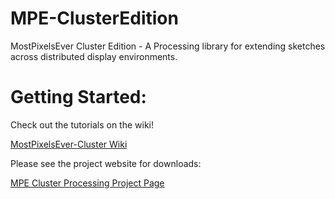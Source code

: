 MPE-ClusterEdition
==================

MostPixelsEver Cluster Edition - A Processing library for extending sketches across distributed display environments.

# Getting Started:

Check out the tutorials on the wiki!

[MostPixelsEver-Cluster Wiki](https://github.com/bmwesting/MPE-ClusterEdition/wiki)

Please see the project website for downloads: 

[MPE Cluster Processing Project Page](http://www.tacc.utexas.edu/tacc-software/mostpixelsever)